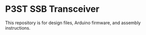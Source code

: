 # P3ST SSB Transceiver
This repository is for design files, Arduino firmware, and assembly instructions.
